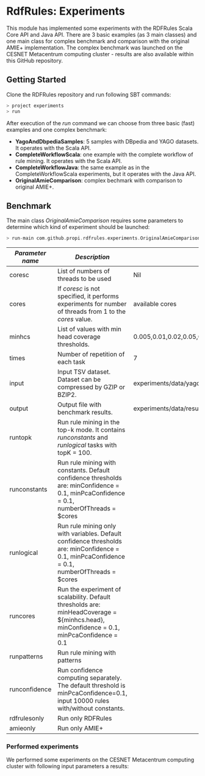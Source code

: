 # RdfRules: Experiments

This module has implemented some experiments with the RDFRules Scala Core API and Java API. There are 3 basic examples (as 3 main classes) and one main class for complex benchmark and comparison with the original AMIE+ implementation. The complex benchmark was launched on the CESNET Metacentrum computing cluster - results are also available within this GitHub repository. 

## Getting Started

Clone the RDFRules repository and run following SBT commands:
```sbt
> project experiments
> run
```

After execution of the *run* command we can choose from three basic (fast) examples and one complex benchmark:
- **YagoAndDbpediaSamples**: 5 samples with DBpedia and YAGO datasets. It operates with the Scala API.
- **CompleteWorkflowScala**: one example with the complete workflow of rule mining. It operates with the Scala API.
- **CompleteWorkflowJava**: the same example as in the CompleteWorkflowScala experiments, but it operates with the Java API.
- **OriginalAmieComparison**: complex bechmark with comparison to original AMIE+.

## Benchmark

The main class *OriginalAmieComparison* requires some parameters to determine which kind of experiment should be launched:

```sbt
> run-main com.github.propi.rdfrules.experiments.OriginalAmieComparison parameters...
```

| *Parameter name* | *Description* | *Default* |
|------------------|-----------------------------------------------------------------------------------------------------------------------------------------------|--------------------------------------------------------|
| coresc | List of numbers of threads to be used | Nil |
| cores | If *coresc* is not specified, it performs experiments for number of threads from 1 to the *cores* value. | available cores |
| minhcs | List of values with min head coverage thresholds. | 0.005,0.01,0.02,0.05,0.1,0.2,0.3 |
| times | Number of repetition of each task | 7 |
| input | Input TSV dataset. Dataset can be compressed by GZIP or BZIP2. | experiments/data/yago2core_facts.clean.notypes.tsv.bz2 |
| output | Output file with benchmark results. | experiments/data/results.txt |
| runtopk | Run rule mining in the top-k mode. It contains *runconstants* and *runlogical* tasks with topK = 100. |  |
| runconstants | Run rule mining with constants. Default confidence thresholds are: minConfidence = 0.1, minPcaConfidence = 0.1, numberOfThreads = $cores |  |
| runlogical | Run rule mining only with variables. Default confidence thresholds are: minConfidence = 0.1, minPcaConfidence = 0.1, numberOfThreads = $cores |  |
| runcores | Run the experiment of scalability. Default thresholds are: minHeadCoverage = ${minhcs.head}, minConfidence = 0.1, minPcaConfidence = 0.1 |  |
| runpatterns | Run rule mining with patterns |  |
| runconfidence | Run confidence computing separately. The default threshold is minPcaConfidence=0.1, input 10000 rules with/without constants. |  |
| rdfrulesonly | Run only RDFRules |  |
| amieonly | Run only AMIE+ |  |

### Performed experiments

We performed some experiments on the CESNET Metacentrum computing cluster with following input parameters a results:

